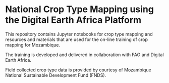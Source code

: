# National Crop Type Mapping using the Digital Earth Africa Platform

This repository contains Jupyter notebooks for crop type mapping and resources and materials that are used for the on-line training of crop mapping for Mozambique.

The training is developed and delivered in collaboration with FAO and Digital Earth Africa. 

Field collected crop type data is provided by courtesy of Mozambique National Sustainable Development Fund (FNDS).
